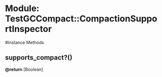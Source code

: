 # Module: TestGCCompact::CompactionSupportInspector
    




#Instance Methods
## supports_compact?() [](#method-i-supports_compact?)

**@return** [Boolean] 

